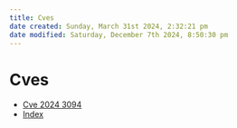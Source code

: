 ```yaml
---
title: Cves
date created: Sunday, March 31st 2024, 2:32:21 pm
date modified: Saturday, December 7th 2024, 8:50:30 pm
---
```


# Cves

- [Cve 2024 3094](CVE-2024-3094.md)
- [Index](index.md)
